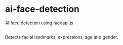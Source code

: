 # ai-face-detection
AI face detection using faceapi.js
##
Detects facial landmarks, expressions, age and gender.
